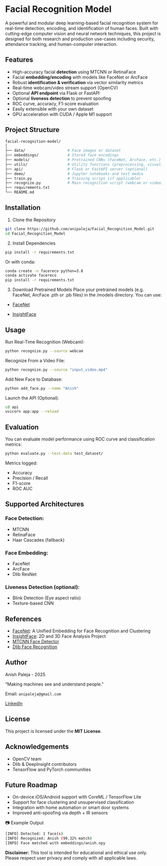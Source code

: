 # Facial Recognition Model

A powerful and modular deep learning-based facial recognition system for real-time detection, encoding, and identification of human faces. Built with cutting-edge computer vision and neural network techniques, this project is designed for both research and production use-cases including security, attendance tracking, and human-computer interaction.

## Features

- High-accuracy facial **detection** using MTCNN or RetinaFace  
- Facial **embedding/encoding** with models like FaceNet or ArcFace  
- Robust **identification & verification** via vector similarity metrics  
- Real-time webcam/video stream support (OpenCV)  
- Optional **API endpoint** via Flask or FastAPI  
- Optional **liveness detection** to prevent spoofing  
- ROC curve, accuracy, F1-score evaluation  
- Easily extensible with your own dataset  
- GPU acceleration with CUDA / Apple M1 support  

## Project Structure

```bash
facial-recognition-model/
│
├── data/                   # Face images or dataset
├── embeddings/             # Stored face encodings
├── models/                 # Pretrained CNNs (FaceNet, ArcFace, etc.)
├── utils/                  # Utility functions (preprocessing, visualization, etc.)
├── api/                    # Flask or FastAPI server (optional)
├── demo/                   # Jupyter notebooks and test media
├── train.py                # Training script (if applicable)
├── recognize.py            # Main recognition script (webcam or video)
├── requirements.txt
└── README.md
```

## Installation
1. Clone the Repository
```bash
git clone https://github.com/anipaleja/Facial_Recognition_Model.git
cd Facial_Recognition_Model
```

2. Install Dependencies
```bash
pip install -r requirements.txt
```

Or with conda:

```bash
conda create -n facereco python=3.8
conda activate facereco
pip install -r requirements.txt
```

3. Download Pretrained Models
Place your pretrained models (e.g. FaceNet, ArcFace .pth or .pb files) in the /models directory. You can use:

- [FaceNet](https://github.com/davidsandberg/facenet)

- [InsightFace](https://github.com/deepinsight/insightface)

## Usage
Run Real-Time Recognition (Webcam):

```bash
python recognize.py --source webcam
```

Recognize From a Video File:
```bash
python recognize.py --source "input_video.mp4"
```
Add New Face to Database:
```bash
python add_face.py --name "Anish"
```

Launch the API (Optional):
```bash
cd api
uvicorn app:app --reload
```

## Evaluation
You can evaluate model performance using ROC curve and classification metrics:

```bash
python evaluate.py --test-data test_dataset/
```

Metrics logged:

- Accuracy
- Precision / Recall
- F1-score
- ROC AUC

## Supported Architectures
### Face Detection:

- MTCNN
- RetinaFace
- Haar Cascades (fallback)

### Face Embedding:

- FaceNet
- ArcFace
- Dlib ResNet

### Liveness Detection (optional):

- Blink Detection (Eye aspect ratio)
- Texture-based CNN

## References
- [FaceNet](https://arxiv.org/abs/1503.03832): A Unified Embedding for Face Recognition and Clustering
- [InsightFace](https://github.com/deepinsight/insightface): 2D and 3D Face Analysis Project
- [MTCNN Face Detector](https://github.com/ipazc/mtcnn)
- [Dlib Face Recognition](https://dlib.net/face_recognition.py.html)

## Author
Anish Paleja - 2025

"Making machines see and understand people."

Email: `anipaleja@gmail.com`

[LinkedIn](https://www.linkedin.com/in/anish-paleja-85b951328/)

## License
This project is licensed under the **MIT License**.

## Acknowledgements
- OpenCV team
- Dlib & DeepInsight contributors
- TensorFlow and PyTorch communities

## Future Roadmap
- On-device iOS/Android support with CoreML / TensorFlow Lite
- Support for face clustering and unsupervised classification
- Integration with home automation or smart door systems
- Improved anti-spoofing via depth + IR sensors

📷 Example Output
```bash
[INFO] Detected: 1 face(s)
[INFO] Recognized: Anish (99.32% match)
[INFO] Face matched with embeddings/anish.npy
```

**Disclaimer:** This tool is intended for educational and ethical use only. Please respect user privacy and comply with all applicable laws.

